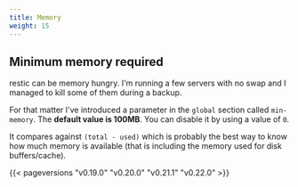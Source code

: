 ```yaml
---
title: Memory
weight: 15
---
```



## Minimum memory required

restic can be memory hungry. I'm running a few servers with no swap and I managed to kill some of them during a backup.

For that matter I've introduced a parameter in the `global` section called `min-memory`. The **default value is 100MB**. You can disable it by using a value of `0`.

It compares against `(total - used)` which is probably the best way to know how much memory is available (that is including the memory used for disk buffers/cache).




{{< pageversions "v0.19.0" "v0.20.0" "v0.21.1" "v0.22.0" >}}
